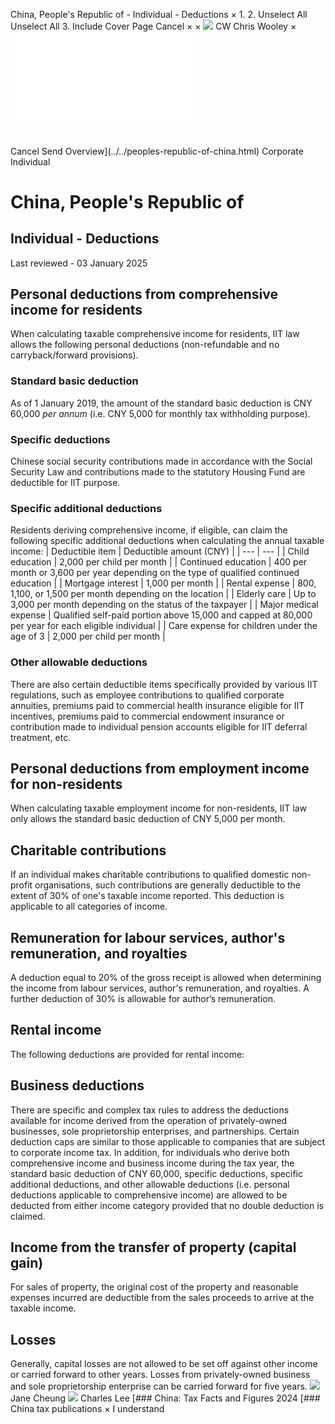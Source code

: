 China, People's Republic of - Individual - Deductions
×
1.
2.
Unselect All
Unselect All
3.
Include Cover Page
Cancel
×
×
![](../../-/media/world-wide-tax-summaries/attachments/global---chris-wooley.ashx%3Frev=ac5e5f3223b34096b1afc2a6009c7320&revision=ac5e5f32-23b3-4096-b1af-c2a6009c7320&hash=859B7ADC84DC2CBEC9760E9E6EE7DE6D0A8BFCDF)
CW
Chris Wooley
×
![](deductions.html)
######
Cancel
Send
Overview](../../peoples-republic-of-china.html)
Corporate
Individual
# China, People's Republic of
## Individual - Deductions
Last reviewed - 03 January 2025
## Personal deductions from comprehensive income for residents
When calculating taxable comprehensive income for residents, IIT law allows the following personal deductions (non-refundable and no carryback/forward provisions).
### Standard basic deduction
As of 1 January 2019, the amount of the standard basic deduction is CNY 60,000 *per annum* (i.e. CNY 5,000 for monthly tax withholding purpose).
### Specific deductions
Chinese social security contributions made in accordance with the Social Security Law and contributions made to the statutory Housing Fund are deductible for IIT purpose.
### Specific additional deductions
Residents deriving comprehensive income, if eligible, can claim the following specific additional deductions when calculating the annual taxable income:
| Deductible item | Deductible amount (CNY) |
| --- | --- |
| Child education | 2,000 per child per month |
| Continued education | 400 per month or 3,600 per year depending on the type of qualified continued education |
| Mortgage interest | 1,000 per month |
| Rental expense | 800, 1,100, or 1,500 per month depending on the location |
| Elderly care | Up to 3,000 per month depending on the status of the taxpayer |
| Major medical expense | Qualified self-paid portion above 15,000 and capped at 80,000 per year for each eligible individual |
| Care expense for children under the age of 3 | 2,000 per child per month |
### Other allowable deductions
There are also certain deductible items specifically provided by various IIT regulations, such as employee contributions to qualified corporate annuities, premiums paid to commercial health insurance eligible for IIT incentives, premiums paid to commercial endowment insurance or contribution made to individual pension accounts eligible for IIT deferral treatment, etc.
## Personal deductions from employment income for non-residents
When calculating taxable employment income for non-residents, IIT law only allows the standard basic deduction of CNY 5,000 per month.
## Charitable contributions
If an individual makes charitable contributions to qualified domestic non-profit organisations, such contributions are generally deductible to the extent of 30% of one's taxable income reported. This deduction is applicable to all categories of income.
## Remuneration for labour services, author's remuneration, and royalties
A deduction equal to 20% of the gross receipt is allowed when determining the income from labour services, author's remuneration, and royalties. A further deduction of 30% is allowable for author’s remuneration.
## Rental income
The following deductions are provided for rental income:
## Business deductions
There are specific and complex tax rules to address the deductions available for income derived from the operation of privately-owned businesses, sole proprietorship enterprises, and partnerships. Certain deduction caps are similar to those applicable to companies that are subject to corporate income tax.
In addition, for individuals who derive both comprehensive income and business income during the tax year, the standard basic deduction of CNY 60,000, specific deductions, specific additional deductions, and other allowable deductions (i.e. personal deductions applicable to comprehensive income) are allowed to be deducted from either income category provided that no double deduction is claimed.
## Income from the transfer of property (capital gain)
For sales of property, the original cost of the property and reasonable expenses incurred are deductible from the sales proceeds to arrive at the taxable income.
## Losses
Generally, capital losses are not allowed to be set off against other income or carried forward to other years.
Losses from privately-owned business and sole proprietorship enterprise can be carried forward for five years.
![](../../-/media/world-wide-tax-summaries/peoplesrepublicofchinajane-cheungchina--jane-cheungjpg20220505101514467.ashx%3Frev=b4979f42b70544e2ad0a90d0078c53d9&revision=b4979f42-b705-44e2-ad0a-90d0078c53d9&hash=815E306476DA4B401F2C7E87B73795F6A3C9FDE7)
Jane Cheung
![](../../-/media/world-wide-tax-summaries/peoplesrepublicofchinacharles-leedownload-1jpg20240111012549869.ashx%3Frev=561053938de94d24a7facd29958b8576&revision=56105393-8de9-4d24-a7fa-cd29958b8576&hash=BBF4BA293E536D177EA006B367E1FD470DF13EBC)
Charles Lee
[### China: Tax Facts and Figures 2024
[### China tax publications
×
I understand